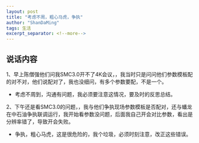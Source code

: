 ```yaml
---
layout: post
title: "考虑不周，粗心马虎，争执"
author: "ShanDaMing"
tags: 生活
excerpt_separator: <!--more-->
---
```


## 说话内容
1、早上陈僧强他们问我SMC3.0开不了4K会议，<!--more-->，我当时只是问问他们参数模板配的对不对，他们说配对了，我也没细问，有多个参数要配，不是一个。
* 考虑不周到，沟通有问题，我必须要注意这情况，要及时的反思总结。

2、下午还是看SMC3.0的问题，<!--more-->，我与他们争执现场参数模板是否配对，还与蟠龙在中石油争执联调运行，我开始看参数没问题，后面我自己开会对比参数，看出是分辨率错了，导致开会失败。
* 争执，粗心马虎，这是很危险的，我个垃圾，必须时刻注意，改正这些错误。
